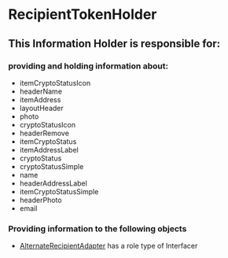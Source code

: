 # RecipientTokenHolder
## This Information Holder is responsible for:
### providing and holding information about: 
* itemCryptoStatusIcon
* headerName
* itemAddress
* layoutHeader
* photo
* cryptoStatusIcon
* headerRemove
* itemCryptoStatus
* itemAddressLabel
* cryptoStatus
* cryptoStatusSimple
* name
* headerAddressLabel
* itemCryptoStatusSimple
* headerPhoto
* email
### Providing information to the following objects 
* [AlternateRecipientAdapter](../Interfacers/AlternateRecipientAdapter.md) has a role type of Interfacer
